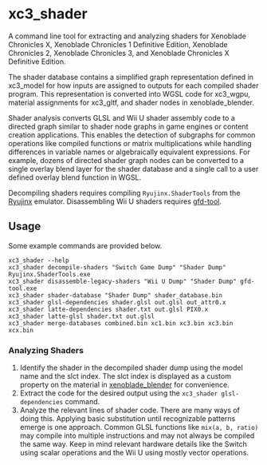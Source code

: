 # xc3_shader
A command line tool for extracting and analyzing shaders for Xenoblade Chronicles X, Xenoblade Chronicles 1 Definitive Edition, Xenoblade Chronicles 2, Xenoblade Chronicles 3, and Xenoblade Chronicles X Definitive Edition.

The shader database contains a simplified graph representation defined in xc3_model for how inputs are assigned to outputs for each compiled shader program. This representation is converted into WGSL code for xc3_wgpu, material assignments for xc3_gltf, and shader nodes in xenoblade_blender.

Shader analysis converts GLSL and Wii U shader assembly code to a directed graph similar to shader node graphs in game engines or content creation applications. This enables the detection of subgraphs for common operations like compiled functions or matrix multiplications while handling differences in variable names or algebraically equivalent expressions. For example, dozens of directed shader graph nodes can be converted to a single overlay blend layer for the shader database and a single call to a user defined overlay blend function in WGSL.

Decompiling shaders requires compiling `Ryujinx.ShaderTools` from the [Ryujinx](https://github.com/Ryujinx/Ryujinx) emulator. Disassembling Wii U shaders requires [gfd-tool](https://github.com/decaf-emu/decaf-emu/releases).

## Usage
Some example commands are provided below.

```
xc3_shader --help
xc3_shader decompile-shaders "Switch Game Dump" "Shader Dump" Ryujinx.ShaderTools.exe
xc3_shader disassemble-legacy-shaders "Wii U Dump" "Shader Dump" gfd-tool.exe
xc3_shader shader-database "Shader Dump" shader_database.bin
xc3_shader glsl-dependencies shader.glsl out.glsl out_attr0.x
xc3_shader latte-dependencies shader.txt out.glsl PIX0.x
xc3_shader latte-glsl shader.txt out.glsl
xc3_shader merge-databases combined.bin xc1.bin xc3.bin xc3.bin xcx.bin
```

### Analyzing Shaders
1. Identify the shader in the decompiled shader dump using the model name and the slct index. The slct index is displayed as a custom property on the material in [xenoblade_blender](https://github.com/ScanMountGoat/xenoblade_blender) for convenience.
2. Extract the code for the desired output using the `xc3_shader glsl-dependencies` command.
3. Analyze the relevant lines of shader code. There are many ways of doing this. Applying basic substitution until recognizable patterns emerge is one approach. Common GLSL functions like `mix(a, b, ratio)` may compile into multiple instructions and may not always be compiled the same way. Keep in mind relevant hardware details like the Switch using scalar operations and the Wii U using mostly vector operations.